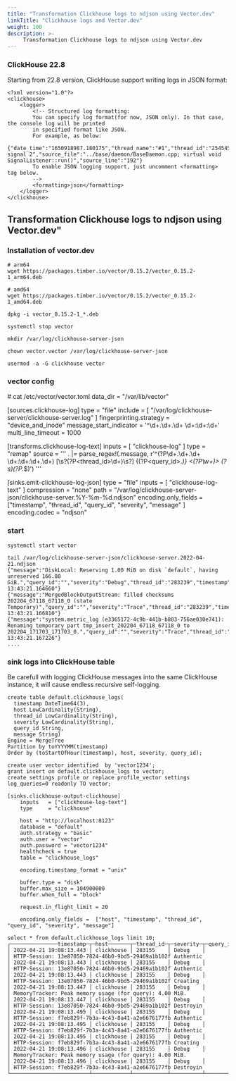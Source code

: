 ```yaml
---
title: "Transformation Clickhouse logs to ndjson using Vector.dev"
linkTitle: "Clickhouse logs and Vector.dev"
weight: 100
description: >-
     Transformation Clickhouse logs to ndjson using Vector.dev
---
```


### ClickHouse 22.8

Starting from 22.8 version, ClickHouse support writing logs in JSON format:

```
<?xml version="1.0"?>
<clickhouse>
    <logger>
        <!-- Structured log formatting:
        You can specify log format(for now, JSON only). In that case, the console log will be printed
        in specified format like JSON.
        For example, as below:
        {"date_time":"1650918987.180175","thread_name":"#1","thread_id":"254545","level":"Trace","query_id":"","logger_name":"BaseDaemon","message":"Received signal 2","source_file":"../base/daemon/BaseDaemon.cpp; virtual void SignalListener::run()","source_line":"192"}
        To enable JSON logging support, just uncomment <formatting> tag below.
        -->
        <formatting>json</formatting>
    </logger>
</clickhouse>
```


## Transformation Clickhouse logs to ndjson using Vector.dev"

### Installation of vector.dev

```
# arm64
wget https://packages.timber.io/vector/0.15.2/vector_0.15.2-1_arm64.deb

# amd64
wget https://packages.timber.io/vector/0.15.2/vector_0.15.2-1_amd64.deb

dpkg -i vector_0.15.2-1_*.deb

systemctl stop vector

mkdir /var/log/clickhouse-server-json

chown vector.vector /var/log/clickhouse-server-json

usermod -a -G clickhouse vector
```

### vector config

<code-block ignore-vars="true" >
# cat /etc/vector/vector.toml
data_dir = "/var/lib/vector"

[sources.clickhouse-log]
  type                          = "file"
  include                       = [ "/var/log/clickhouse-server/clickhouse-server.log" ]
  fingerprinting.strategy       = "device_and_inode"
  message_start_indicator = '^\d+\.\d+\.\d+ \d+:\d+:\d+'
  multi_line_timeout = 1000


[transforms.clickhouse-log-text]
  inputs                        = [ "clickhouse-log" ]
  type                          = "remap"
  source = '''
     . |= parse_regex!(.message, r'^(?P<timestamp>\d+\.\d+\.\d+ \d+:\d+:\d+\.\d+) \[\s?(?P<thread_id>\d+)\s?\] \{(?P<query_id>.*)\} <(?P<severity>\w+)> (?s)(?P<message>.*$)')
  '''

[sinks.emit-clickhouse-log-json]
  type = "file"
  inputs = [ "clickhouse-log-text" ]
  compression = "none"
  path = "/var/log/clickhouse-server-json/clickhouse-server.%Y-%m-%d.ndjson"
  encoding.only_fields = ["timestamp", "thread_id", "query_id", "severity", "message" ]
  encoding.codec = "ndjson"
<code-block ignore-vars="true">

### start 

```
systemctl start vector

tail /var/log/clickhouse-server-json/clickhouse-server.2022-04-21.ndjson
{"message":"DiskLocal: Reserving 1.00 MiB on disk `default`, having unreserved 166.80 GiB.","query_id":"","severity":"Debug","thread_id":"283239","timestamp":"2022.04.21 13:43:21.164660"}
{"message":"MergedBlockOutputStream: filled checksums 202204_67118_67118_0 (state Temporary)","query_id":"","severity":"Trace","thread_id":"283239","timestamp":"2022.04.21 13:43:21.166810"}
{"message":"system.metric_log (e3365172-4c9b-441b-b803-756ae030e741): Renaming temporary part tmp_insert_202204_67118_67118_0 to 202204_171703_171703_0.","query_id":"","severity":"Trace","thread_id":"283239","timestamp":"2022.04.21 13:43:21.167226"}
....
```

### sink logs into ClickHouse table

Be carefull with logging ClickHouse messages into the same ClickHouse instance, it will cause endless recursive self-logging.

```
create table default.clickhouse_logs(
  timestamp DateTime64(3),
  host LowCardinality(String),
  thread_id LowCardinality(String),
  severity LowCardinality(String),
  query_id String,
  message String)
Engine = MergeTree 
Partition by toYYYYMM(timestamp)
Order by (toStartOfHour(timestamp), host, severity, query_id);

create user vector identified  by 'vector1234';
grant insert on default.clickhouse_logs to vector;
create settings profile or replace profile_vector settings log_queries=0 readonly TO vector;
```

```
[sinks.clickhouse-output-clickhouse]
    inputs   = ["clickhouse-log-text"]
    type     = "clickhouse"

    host = "http://localhost:8123"
    database = "default"
    auth.strategy = "basic"
    auth.user = "vector"
    auth.password = "vector1234"
    healthcheck = true
    table = "clickhouse_logs"

    encoding.timestamp_format = "unix"

    buffer.type = "disk"
    buffer.max_size = 104900000
    buffer.when_full = "block"

    request.in_flight_limit = 20

    encoding.only_fields =  ["host", "timestamp", "thread_id", "query_id", "severity", "message"]
```

```
select * from default.clickhouse_logs limit 10;
┌───────────────timestamp─┬─host───────┬─thread_id─┬─severity─┬─query_id─┬─message─────────────────────────────────────────────────────
│ 2022-04-21 19:08:13.443 │ clickhouse │ 283155    │ Debug    │          │ HTTP-Session: 13e87050-7824-46b0-9bd5-29469a1b102f Authentic
│ 2022-04-21 19:08:13.443 │ clickhouse │ 283155    │ Debug    │          │ HTTP-Session: 13e87050-7824-46b0-9bd5-29469a1b102f Authentic
│ 2022-04-21 19:08:13.443 │ clickhouse │ 283155    │ Debug    │          │ HTTP-Session: 13e87050-7824-46b0-9bd5-29469a1b102f Creating
│ 2022-04-21 19:08:13.447 │ clickhouse │ 283155    │ Debug    │          │ MemoryTracker: Peak memory usage (for query): 4.00 MiB.
│ 2022-04-21 19:08:13.447 │ clickhouse │ 283155    │ Debug    │          │ HTTP-Session: 13e87050-7824-46b0-9bd5-29469a1b102f Destroyin
│ 2022-04-21 19:08:13.495 │ clickhouse │ 283155    │ Debug    │          │ HTTP-Session: f7eb829f-7b3a-4c43-8a41-a2e6676177fb Authentic
│ 2022-04-21 19:08:13.495 │ clickhouse │ 283155    │ Debug    │          │ HTTP-Session: f7eb829f-7b3a-4c43-8a41-a2e6676177fb Authentic
│ 2022-04-21 19:08:13.495 │ clickhouse │ 283155    │ Debug    │          │ HTTP-Session: f7eb829f-7b3a-4c43-8a41-a2e6676177fb Creating
│ 2022-04-21 19:08:13.496 │ clickhouse │ 283155    │ Debug    │          │ MemoryTracker: Peak memory usage (for query): 4.00 MiB.
│ 2022-04-21 19:08:13.496 │ clickhouse │ 283155    │ Debug    │          │ HTTP-Session: f7eb829f-7b3a-4c43-8a41-a2e6676177fb Destroyin
└─────────────────────────┴────────────┴───────────┴──────────┴──────────┴─────────────────────────────────────────────────────────────
```
